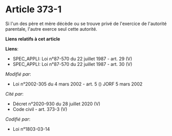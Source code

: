 # Article 373-1

Si l'un des père et mère décède ou se trouve privé de l'exercice de l'autorité parentale, l'autre exerce seul cette autorité.

**Liens relatifs à cet article**

**Liens**:

  - SPEC_APPLI: Loi n°87-570 du 22 juillet 1987 - art. 29 (V)
  - SPEC_APPLI: Loi n°87-570 du 22 juillet 1987 - art. 30 (V)

_Modifié par_:

  - Loi n°2002-305 du 4 mars 2002 - art. 5 () JORF 5 mars 2002

_Cité par_:

  - Décret n°2020-930 du 28 juillet 2020 (V)
  - Code civil - art. 373-3 (V)

_Codifié par_:

  - Loi n°1803-03-14
